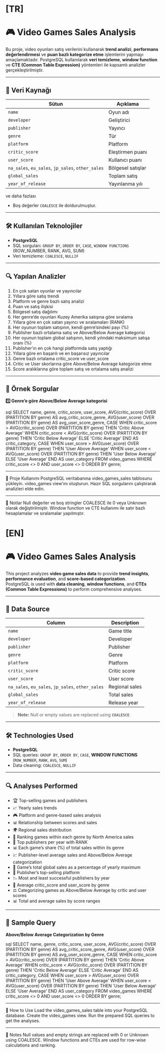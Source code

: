 # [TR]
# 🎮 Video Games Sales Analysis

Bu proje, video oyunları satış verilerini kullanarak **trend analizi**, **performans değerlendirmesi** ve **puan bazlı kategorize etme** işlemlerini yapmayı amaçlamaktadır. PostgreSQL kullanılarak **veri temizleme**, **window function** ve **CTE (Common Table Expression)** yöntemleri ile kapsamlı analizler gerçekleştirilmiştir.

---

## 📂 Veri Kaynağı

| Sütun | Açıklama |
|-------|----------|
| `name` | Oyun adı |
| `developer` | Geliştirici |
| `publisher` | Yayıncı |
| `genre` | Tür |
| `platform` | Platform |
| `critic_score` | Eleştirmen puanı |
| `user_score` | Kullanıcı puanı |
| `na_sales`, `eu_sales`, `jp_sales`, `other_sales` | Bölgesel satışlar |
| `global_sales` | Toplam satış |
| `year_of_release` | Yayınlanma yılı |
ve daha fazlası
- Boş değerler `COALESCE` ile doldurulmuştur.  

---

## 🛠️ Kullanılan Teknolojiler

- **PostgreSQL**  
- SQL sorguları: `GROUP BY`, `ORDER BY`, `CASE`, `WINDOW FUNCTIONS` (ROW_NUMBER, RANK, AVG, SUM)  
- Veri temizleme: `COALESCE`, `NULLIF`  

---

## 🔍 Yapılan Analizler

1. En çok satan oyunlar ve yayıncılar  
2. Yıllara göre satış trendi  
3. Platform ve genre bazlı satış analizi  
4. Puan ve satış ilişkisi  
5. Bölgesel satış dağılımı  
6. Her genre’de oyunları Kuzey Amerika satışına göre sıralama  
7. Yıllara göre en çok satan yayıncı ve sıralamaları (RANK)  
8. Her oyunun toplam satışının, kendi genre’sindeki payı (%)  
9. Publisher bazlı ortalama satış ve Above/Below Average kategorisi  
10. Her oyunun toplam global satışının, kendi yılındaki maksimum satışa oranı (%)  
11. Publisher’ın en çok hangi platformda satış yaptığı  
12. Yıllara göre en başarılı ve en başarısız yayıncılar  
13. Genre bazlı ortalama critic_score ve user_score  
14. Critic ve User skorlarına göre Above/Below Average kategorize etme  
15. Score aralıklarına göre toplam satış ve ortalama satış analizi  

---

## 📝 Örnek Sorgular

**1️⃣ Genre’e göre Above/Below Average kategorisi**

sql
SELECT
    name,
    genre,
    critic_score,
    user_score,
    AVG(critic_score) OVER (PARTITION BY genre) AS avg_critic_score_genre,
    AVG(user_score) OVER (PARTITION BY genre) AS avg_user_score_genre,
    CASE
        WHEN critic_score > AVG(critic_score) OVER (PARTITION BY genre) THEN 'Critic Above Average'
        WHEN critic_score < AVG(critic_score) OVER (PARTITION BY genre) THEN 'Critic Below Average'
        ELSE 'Critic Average'
    END AS critic_category,
    CASE
        WHEN user_score > AVG(user_score) OVER (PARTITION BY genre) THEN 'User Above Average'
        WHEN user_score < AVG(user_score) OVER (PARTITION BY genre) THEN 'User Below Average'
        ELSE 'User Average'
    END AS user_category
FROM video_games
WHERE critic_score <> 0 AND user_score <> 0
ORDER BY genre;

--- 

🔗 Proje Kullanımı
PostgreSQL veritabanına video_games_sales tablosunu yükleyin.
video_games view’ını oluşturun.
Hazır SQL sorgularını çalıştırarak analizleri elde edin.

---

📌 Notlar
Null değerler ve boş stringler COALESCE ile 0 veya Unknown olarak değiştirilmiştir.
Window function ve CTE kullanımı ile satır bazlı hesaplamalar ve sıralamalar yapılmıştır. 

# [EN]
# 🎮 Video Games Sales Analysis

This project analyzes **video game sales data** to provide **trend insights**, **performance evaluation**, and **score-based categorization**.  
PostgreSQL is used with **data cleaning**, **window functions**, and **CTEs (Common Table Expressions)** to perform comprehensive analyses.

---

## 📂 Data Source

| Column | Description |
|--------|-------------|
| `name` | Game title |
| `developer` | Developer |
| `publisher` | Publisher |
| `genre` | Genre |
| `platform` | Platform |
| `critic_score` | Critic score |
| `user_score` | User score |
| `na_sales`, `eu_sales`, `jp_sales`, `other_sales` | Regional sales |
| `global_sales` | Total sales |
| `year_of_release` | Release year |

> **Note:** Null or empty values are replaced using **`COALESCE`**.

---

## 🛠️ Technologies Used

- **PostgreSQL**  
- SQL queries: `GROUP BY`, `ORDER BY`, `CASE`, **WINDOW FUNCTIONS** (`ROW_NUMBER`, `RANK`, `AVG`, `SUM`)  
- Data cleaning: `COALESCE`, `NULLIF`  

---

## 🔍 Analyses Performed

- 🏆 Top-selling games and publishers  
- 📈 Yearly sales trends  
- 🎮 Platform and genre-based sales analysis  
- 📊 Relationship between scores and sales  
- 🌍 Regional sales distribution  
- 🥇 Ranking games within each genre by North America sales  
- 📅 Top publishers per year with RANK  
- 📊 Each game’s share (%) of total sales within its genre  
- 💹 Publisher-level average sales and Above/Below Average categorization  
- 🌟 Game’s total global sales as a percentage of yearly maximum  
- 🏅 Publisher’s top-selling platform  
- 📉 Most and least successful publishers by year  
- 🎯 Average critic_score and user_score by genre  
- ⚖️ Categorizing games as Above/Below Average by critic and user scores  
- 📊 Total and average sales by score ranges  

---

## 📝 Sample Query

**Above/Below Average Categorization by Genre**

sql
SELECT
    name,
    genre,
    critic_score,
    user_score,
    AVG(critic_score) OVER (PARTITION BY genre) AS avg_critic_score_genre,
    AVG(user_score) OVER (PARTITION BY genre) AS avg_user_score_genre,
    CASE
        WHEN critic_score > AVG(critic_score) OVER (PARTITION BY genre) THEN 'Critic Above Average'
        WHEN critic_score < AVG(critic_score) OVER (PARTITION BY genre) THEN 'Critic Below Average'
        ELSE 'Critic Average'
    END AS critic_category,
    CASE
        WHEN user_score > AVG(user_score) OVER (PARTITION BY genre) THEN 'User Above Average'
        WHEN user_score < AVG(user_score) OVER (PARTITION BY genre) THEN 'User Below Average'
        ELSE 'User Average'
    END AS user_category
FROM video_games
WHERE critic_score <> 0 AND user_score <> 0
ORDER BY genre;

---

🔗 How to Use
Load the video_games_sales table into your PostgreSQL database.
Create the video_games view.
Run the prepared SQL queries to get the analyses.

---

📌 Notes
Null values and empty strings are replaced with 0 or Unknown using COALESCE.
Window functions and CTEs are used for row-wise calculations and ranking.
